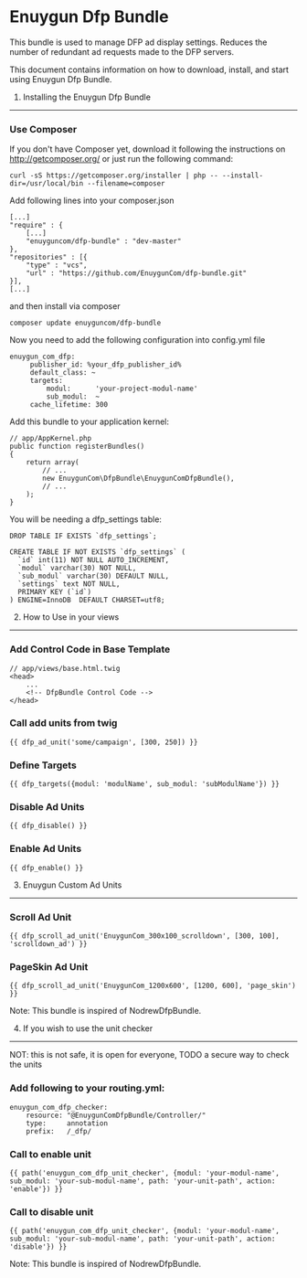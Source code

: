 Enuygun Dfp Bundle
==================

This bundle is used to manage DFP ad display settings. Reduces the number of redundant ad requests made to the DFP servers.

This document contains information on how to download, install, and start
using Enuygun Dfp Bundle.

1) Installing the Enuygun Dfp Bundle
------------------------------------

### Use Composer

If you don't have Composer yet, download it following the instructions on
http://getcomposer.org/ or just run the following command:

    curl -sS https://getcomposer.org/installer | php -- --install-dir=/usr/local/bin --filename=composer

Add following lines into your composer.json

    [...]
    "require" : {
        [...]
        "enuyguncom/dfp-bundle" : "dev-master"
    },
    "repositories" : [{
        "type" : "vcs",
        "url" : "https://github.com/EnuygunCom/dfp-bundle.git"
    }],
    [...]

and then install via composer

    composer update enuyguncom/dfp-bundle

Now you need to add the following configuration into config.yml file

    enuygun_com_dfp:
         publisher_id: %your_dfp_publisher_id%
         default_class: ~
         targets:
             modul:      'your-project-modul-name'
             sub_modul:  ~
         cache_lifetime: 300



Add this bundle to your application kernel:

    // app/AppKernel.php
    public function registerBundles()
    {
        return array(
            // ...
            new EnuygunCom\DfpBundle\EnuygunComDfpBundle(),
            // ...
        );
    }
    
You will be needing a dfp_settings table:

    DROP TABLE IF EXISTS `dfp_settings`;
    
    CREATE TABLE IF NOT EXISTS `dfp_settings` (
      `id` int(11) NOT NULL AUTO_INCREMENT,
      `modul` varchar(30) NOT NULL,
      `sub_modul` varchar(30) DEFAULT NULL,
      `settings` text NOT NULL,
      PRIMARY KEY (`id`)
    ) ENGINE=InnoDB  DEFAULT CHARSET=utf8;

2) How to Use in your views
---------------------------

### Add Control Code in Base Template

    // app/views/base.html.twig
    <head>
        ...
        <!-- DfpBundle Control Code -->
    </head>
    
### Call add units from twig

    {{ dfp_ad_unit('some/campaign', [300, 250]) }}
    
### Define Targets

    {{ dfp_targets({modul: 'modulName', sub_modul: 'subModulName'}) }}
    
### Disable Ad Units

    {{ dfp_disable() }}
    
### Enable Ad Units

    {{ dfp_enable() }}
    
    
3) Enuygun Custom Ad Units
--------------------------
    
### Scroll Ad Unit

    {{ dfp_scroll_ad_unit('EnuygunCom_300x100_scrolldown', [300, 100], 'scrolldown_ad') }}
    
### PageSkin Ad Unit

    {{ dfp_scroll_ad_unit('EnuygunCom_1200x600', [1200, 600], 'page_skin') }}



Note: This bundle is inspired of NodrewDfpBundle.
    
    
4) If you wish to use the unit checker
--------------------------------------

NOT: this is not safe, it is open for everyone, TODO a secure way to check the units
    
### Add following to your routing.yml:

    enuygun_com_dfp_checker:
        resource: "@EnuygunComDfpBundle/Controller/"
        type:     annotation
        prefix:   /_dfp/

### Call to enable unit

    {{ path('enuygun_com_dfp_unit_checker', {modul: 'your-modul-name', sub_modul: 'your-sub-modul-name', path: 'your-unit-path', action: 'enable'}) }}

### Call to disable unit

    {{ path('enuygun_com_dfp_unit_checker', {modul: 'your-modul-name', sub_modul: 'your-sub-modul-name', path: 'your-unit-path', action: 'disable'}) }}



Note: This bundle is inspired of NodrewDfpBundle.